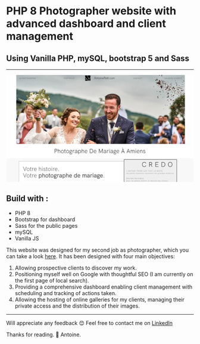 # PHP 8 Photographer website with advanced dashboard and client management
## Using Vanilla PHP, mySQL, bootstrap 5 and Sass
---
![Photographer website thumbnail](/thumbnail.png)

## Build with :
* PHP 8
* Bootstrap for dashboard
* Sass for the public pages
* mySQL
* Vanilla JS

This website was designed for my second job as photographer, which you can take a look [here](https://antoinepetit.com).
It has been designed with four main objectives:

1. Allowing prospective clients to discover my work.
2. Positioning myself well on Google with thoughtful SEO (I am currently on the first page of local search).
3. Providing a comprehensive dashboard enabling client management with scheduling and tracking of actions taken.
4. Allowing the hosting of online galleries for my clients, managing their private access and the distribution of their images.

___

Will appreciate any feedback 😊 Feel free to contact me on [LinkedIn](https://www.linkedin.com/in/antoine-petit-197914178/)

Thanks for reading. 🖖 Antoine.
